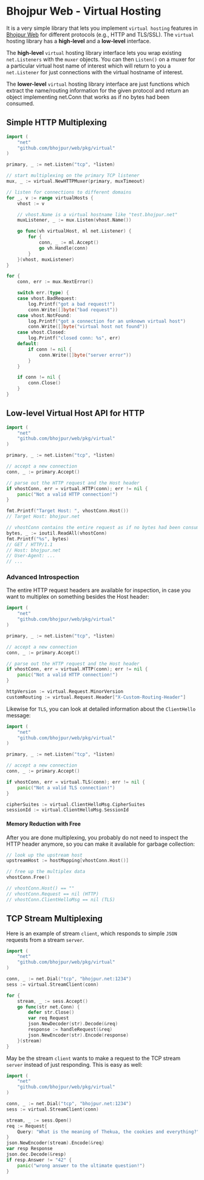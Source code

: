 # Bhojpur Web - Virtual Hosting

It is a very simple library that lets you implement `virtual hosting` features in [Bhojpur Web](https://github.com/bhojpur/web) for different protocols (e.g., HTTP and TLS/SSL). The `virtual` hosting library has a __high-level__ and a __low-level__ interface.

The __high-level__ `virtual` hosting library interface lets you wrap existing `net.Listeners` with the `muxer` objects. You can then `Listen()` on a muxer for a particular virtual host name of interest which will return to you a `net.Listener` for just connections with the virtual hostname of interest.

The __lower-level__ `virtual` hosting library interface are just functions which extract the name/routing information for the given protocol and return an object implementing net.Conn that works as if no bytes had been consumed.

## Simple HTTP Multiplexing

```go
import (
	"net"
	"github.com/bhojpur/web/pkg/virtual"
)

primary, _ := net.Listen("tcp", *listen)

// start multiplexing on the primary TCP listener
mux, _ := virtual.NewHTTPMuxer(primary, muxTimeout)

// listen for connections to different domains
for _, v := range virtualHosts {
	vhost := v

	// vhost.Name is a virtual hostname like "test.bhojpur.net"
	muxListener, _ := mux.Listen(vhost.Name())

	go func(vh virtualHost, ml net.Listener) {
		for {
			conn, _ := ml.Accept()
			go vh.Handle(conn)
		}
	}(vhost, muxListener)
}

for {
	conn, err := mux.NextError()

	switch err.(type) {
	case vhost.BadRequest:
		log.Printf("got a bad request!")
		conn.Write([]byte("bad request"))
	case vhost.NotFound:
		log.Printf("got a connection for an unknown virtual host")
		conn.Write([]byte("virtual host not found"))
	case vhost.Closed:
		log.Printf("closed conn: %s", err)
	default:
		if conn != nil {
			conn.Write([]byte("server error"))
		}
	}

	if conn != nil {
		conn.Close()
	}
}
```

## Low-level Virtual Host API for HTTP

```go
import (
	"net"
	"github.com/bhojpur/web/pkg/virtual"
)

primary, _ := net.Listen("tcp", *listen)

// accept a new connection
conn, _ := primary.Accept()

// parse out the HTTP request and the Host header
if vhostConn, err = virtual.HTTP(conn); err != nil {
	panic("Not a valid HTTP connection!")
}

fmt.Printf("Target Host: ", vhostConn.Host())
// Target Host: bhojpur.net

// vhostConn contains the entire request as if no bytes had been consumed
bytes, _ := ioutil.ReadAll(vhostConn)
fmt.Printf("%s", bytes)
// GET / HTTP/1.1
// Host: bhojpur.net
// User-Agent: ...
// ...
```

### Advanced Introspection

The entire HTTP request headers are available for inspection, in case you want
to multiplex on something besides the Host header:

```go
import (
	"net"
	"github.com/bhojpur/web/pkg/virtual"
)

primary, _ := net.Listen("tcp", *listen)

// accept a new connection
conn, _ := primary.Accept()

// parse out the HTTP request and the Host header
if vhostConn, err = virtual.HTTP(conn); err != nil {
	panic("Not a valid HTTP connection!")
}

httpVersion := virtual.Request.MinorVersion
customRouting := virtual.Request.Header["X-Custom-Routing-Header"]
```

Likewise for `TLS`, you can look at detailed information about the `ClientHello` message:

```go
import (
	"net"
	"github.com/bhojpur/web/pkg/virtual"
)

primary, _ := net.Listen("tcp", *listen)

// accept a new connection
conn, _ := primary.Accept()

if vhostConn, err = virtual.TLS(conn); err != nil {
	panic("Not a valid TLS connection!")
}

cipherSuites := virtual.ClientHelloMsg.CipherSuites
sessionId := virtual.ClientHelloMsg.SessionId
```

#### Memory Reduction with Free

After you are done multiplexing, you probably do not need to inspect the HTTP header
anymore, so you can make it available for garbage collection:

```go
// look up the upstream host
upstreamHost := hostMapping[vhostConn.Host()]

// free up the multiplex data
vhostConn.Free()

// vhostConn.Host() == ""
// vhostConn.Request == nil (HTTP)
// vhostConn.ClientHelloMsg == nil (TLS)
```

## TCP Stream Multiplexing

Here is an example of stream `client`, which responds to simple `JSON` requests
from a stream `server`.

```go
import (
	"net"
	"github.com/bhojpur/web/pkg/virtual"
)

conn, _ := net.Dial("tcp", "bhojpur.net:1234")
sess := virtual.StreamClient(conn)

for {
    stream, _ := sess.Accept()
    go func(str net.Conn) {
        defer str.Close()
        var req Request
        json.NewDecoder(str).Decode(&req)
        response := handleRequest(&req)
        json.NewEncoder(str).Encode(response)
    }(stream)
}
```

May be the stream `client` wants to make a request to the TCP stream `server`
instead of just responding. This is easy as well:

```go
import (
	"net"
	"github.com/bhojpur/web/pkg/virtual"
)

conn, _ := net.Dial("tcp", "bhojpur.net:1234")
sess := virtual.StreamClient(conn)

stream, _ := sess.Open()
req := Request{
    Query: "What is the meaning of Thekua, the cookies and everything?",
}
json.NewEncoder(stream).Encode(&req)
var resp Response
json.dec.Decode(&resp)
if resp.Answer != "42" {
    panic("wrong answer to the ultimate question!")
}
```
